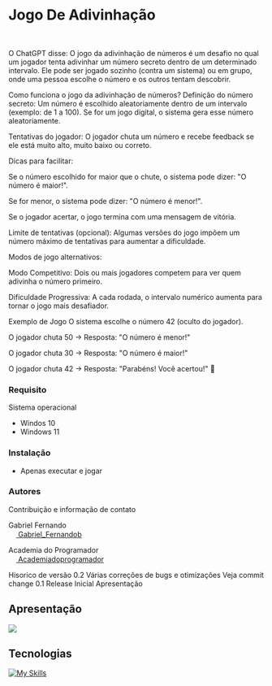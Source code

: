 ﻿# Jogo De Adivinhação
<br>

O ChatGPT disse:
O jogo da adivinhação de números é um desafio no qual um jogador tenta adivinhar um número secreto dentro de um determinado intervalo. Ele pode ser jogado sozinho (contra um sistema) ou em grupo, onde uma pessoa escolhe o número e os outros tentam descobrir.

Como funciona o jogo da adivinhação de números?
Definição do número secreto: Um número é escolhido aleatoriamente dentro de um intervalo (exemplo: de 1 a 100). Se for um jogo digital, o sistema gera esse número aleatoriamente.

Tentativas do jogador: O jogador chuta um número e recebe feedback se ele está muito alto, muito baixo ou correto.

Dicas para facilitar:

Se o número escolhido for maior que o chute, o sistema pode dizer: "O número é maior!".

Se for menor, o sistema pode dizer: "O número é menor!".

Se o jogador acertar, o jogo termina com uma mensagem de vitória.

Limite de tentativas (opcional): Algumas versões do jogo impõem um número máximo de tentativas para aumentar a dificuldade.

Modos de jogo alternativos:

Modo Competitivo: Dois ou mais jogadores competem para ver quem adivinha o número primeiro.

Dificuldade Progressiva: A cada rodada, o intervalo numérico aumenta para tornar o jogo mais desafiador.

Exemplo de Jogo
O sistema escolhe o número 42 (oculto do jogador).

O jogador chuta 50 → Resposta: "O número é menor!"

O jogador chuta 30 → Resposta: "O número é maior!"

O jogador chuta 42 → Resposta: "Parabéns! Você acertou!" 🎉

### Requisito

Sistema operacional

* Windos 10
* Windows 11

### Instalação

* Apenas executar e jogar

### Autores 

Contribuição e informação de contato 

 Gabriel Fernando <br>
 <a href="https://instagram.com/Gabriel_Fernandob" target="_blank">
  <img src="https://skillicons.dev/icons?i=instagram" width="15">
</a> 
<a href="https://instagram.com/Gabriel_Fernandob" target="_blank">Gabriel_Fernandob</a>

           

  Academia do Programador <br>
 <a href="https://instagram.com/academiadoprogramador" target="_blank">
  <img src="https://skillicons.dev/icons?i=instagram" width="15">
</a> 
<a href="https://instagram.com/academiadoprogramador" target="_blank">Academiadoprogramador</a>




Hisorico de versão
0.2
Várias correções de bugs e otimizações
Veja commit change
0.1
Release Inicial
Apresentação


## Apresentação

![](https://imgur.com/1qbZYIj.gif)

## Tecnologias

[![My Skills](https://skillicons.dev/icons?i=cs,dotnet,github,git,visualstudio)](https://skillicons.dev)
